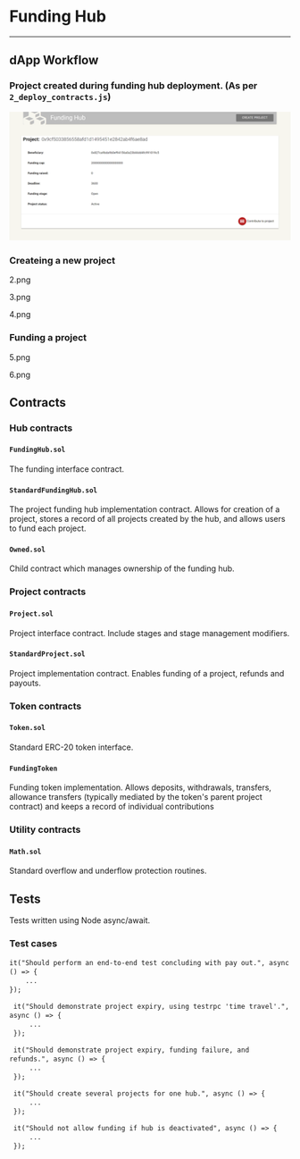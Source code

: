 # Funding Hub
---
##  dApp Workflow 

### Project created during funding hub deployment. (As per `2_deploy_contracts.js`)

![Project Creation](/images/1.png)

###  Createing a new project
2.png

3.png

4.png

###  Funding a project 

5.png

6.png

## Contracts

### Hub contracts 

#### `FundingHub.sol` 

The  funding interface contract. 

#### `StandardFundingHub.sol` 

The project funding hub implementation contract.  Allows for creation of a project, stores a record of all projects created by the hub, and allows users to fund each project. 

#### `Owned.sol`

Child contract which manages ownership of the funding hub. 

### Project contracts

#### `Project.sol`

Project interface contract.  Include stages and stage management modifiers. 

#### `StandardProject.sol`

Project implementation contract.  Enables funding of a project, refunds and payouts. 

### Token contracts

#### `Token.sol`

Standard ERC-20 token interface.

#### `FundingToken`

Funding token implementation.  Allows deposits, withdrawals, transfers, allowance transfers (typically mediated by the token's parent project contract) and keeps a record of individual contributions

### Utility contracts 

#### `Math.sol` 

Standard overflow and underflow protection routines. 

## Tests

Tests written using Node async/await. 
### Test cases

```
it("Should perform an end-to-end test concluding with pay out.", async () => {
	...
});
```

```
 it("Should demonstrate project expiry, using testrpc 'time travel'.", async () => { 
	 ...
 });
```

```
 it("Should demonstrate project expiry, funding failure, and refunds.", async () => { 
	 ...
 });
```

```
 it("Should create several projects for one hub.", async () => { 
	 ...
 });
```

```
 it("Should not allow funding if hub is deactivated", async () => { 
	 ...
 });
```
